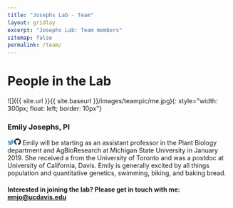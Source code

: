 ```yaml
---
title: "Josephs Lab - Team"
layout: gridlay
excerpt: "Josephs Lab: Team members"
sitemap: false
permalink: /team/
---
```


# People in the Lab



![]({{ site.url }}{{ site.baseurl }}/images/teampic/me.jpg){: style="width: 300px; float: left; border: 10px"}
### Emily Josephs, PI
<a href="https://twitter.com/emjosephs"><img src="images/teampic/Twitter_logo_blue.png" style="width: 15px;"></a><a href="https://github.com/emjosephs"><img src="images/teampic/GitHub-Mark-32px.png" style="width:15px;"></a>
Emily will be starting as an assistant professor in the Plant Biology department and AgBioResearch at Michigan State University in January 2019. She received a from the University of Toronto and was a postdoc at University of California, Davis. Emily is generally excited by all things population and quantitative genetics, swimming, biking, and baking bread.  






#### Interested in joining the lab? Please get in touch with me: emjo@ucdavis.edu







